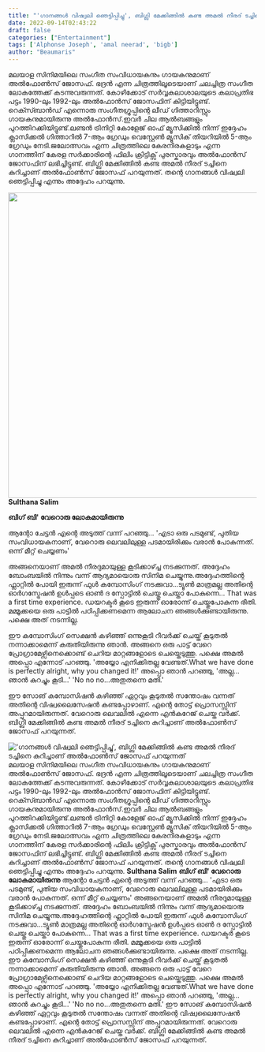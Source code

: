 ```yaml
---
title: "'ഗാനങ്ങൾ വിഷ്വലി ഞെട്ടിപ്പിച്ചു', ബിഗ്ബി മേക്കിങ്ങിൽ കണ്ട അമൽ നീരദ് ടച്ചിനെ കുറിച്ചാണ് അൽഫോൺസ് ജോസഫ് പറയുന്നത്"
date: 2022-09-14T02:43:22
draft: false
categories: ["Entertainment"]
tags: ['Alphonse Joseph', 'amal neerad', 'bigb']
author: "Beaumaris"
---
```


മലയാള സിനിമയിലെ സംഗീത സംവിധായകനും ഗായകനുമാണ് അല്‍ഫോണ്‍സ് ജോസഫ്. ഭദ്രന്‍ എന്ന ചിത്രത്തിലൂടെയാണ് ചലച്ചിത്ര സംഗീത ലോകത്തേക്ക് കടന്നുവരുന്നത്. കോഴിക്കോട് സർവ്വകലാശാലയുടെ കലാപ്രതിഭ പട്ടം 1990-ലും 1992-ലും അൽഫോൻസ് ജോസഫിന് കിട്ടിയിട്ടുണ്ട്. റെക്സ്ബാൻഡ് എന്നൊരു സംഗീതഗ്രൂപ്പിന്റെ ലീഡ് ഗിത്താറിസ്റ്റും ഗായകനുമായിരുന്നു അൽഫോൻസ്.ഇവർ ചില ആൽബങ്ങളും പുറത്തിറക്കിയിട്ടുണ്ട്.ലണ്ടൻ ട്രിനിറ്റി കോളേജ് ഓഫ് മ്യൂസിക്കിൽ നിന്ന് ഇദ്ദേഹം ക്ലാസിക്കൽ ഗിത്താറിൽ 7-ആം ഗ്രേഡും വെസ്റ്റേൺ മ്യൂസിക് തിയറിയിൽ 5-ആം ഗ്രേഡും നേടി.ജലോത്സവം എന്ന ചിത്രത്തിലെ കേരനിരകളാടും എന്ന ഗാനത്തിന് കേരള സർക്കാരിന്റെ ഫിലിം ക്രിട്ടിക്സ് പുരസ്കാരവും അൽഫോൻസ് ജോസഫിന് ലഭിച്ചിട്ടുണ്ട്. ബിഗ്ബി മേക്കിങ്ങിൽ കണ്ട അമൽ നീരദ് ടച്ചിനെ കുറിച്ചാണ് അൽഫോൺസ് ജോസഫ് പറയുന്നത്. തന്റെ ഗാനങ്ങൾ വിഷ്വലി ഞെട്ടിപ്പിച്ചു എന്നും അദ്ദേഹം പറയുന്നു.

<strong><img class="wp-image-350639 aligncenter" src="https://cdn.boolokam.com/articles/2022/09/eg-1ge-1-1.jpg" alt="" width="922" height="619" />Sulthana Salim</strong>

<strong>ബിഗ് ബി' വേറൊരു ലോകമായിരുന്നു</strong>

ആന്റോ ചേട്ടൻ എന്റെ അടുത്ത് വന്ന് പറഞ്ഞു...
'എടാ ഒരു പടമുണ്ട്, പുതിയ സംവിധായകനാണ്, വേറൊരു ലെവലിലുള്ള പടമായിരിക്കും വരാൻ പോകുന്നത്. ഒന്ന് മീറ്റ് ചെയ്യണം'

അങ്ങനെയാണ് അമൽ നീരദുമായുള്ള കൂടിക്കാഴ്ച്ച നടക്കുന്നത്. അദ്ദേഹം ബോംബയിൽ നിന്നും വന്ന് ആദ്യമായൊരു സിനിമ ചെയ്യുന്നു.അദ്ദേഹത്തിന്റെ ഫ്ലാറ്റിൽ പോയി ഇരുന്ന് ഫുൾ കമ്പോസിംഗ് നടക്കുവാ...ട്യൂൺ മാത്രമല്ല അതിന്റെ ഓർഗസ്ട്രേഷൻ ഉൾപ്പടെ ഓൺ ദ സ്പോട്ടിൽ ചെയ്തു ചെയ്താ പോകുന്നെ... That was a first time experience. ഡയറക്ടർ കൂടെ ഇരുന്ന് ഓരോന്ന് ചെയ്തുപോകുന്ന രീതി. മമ്മൂക്കയെ ഒരു പാട്ടിൽ പഠിപ്പിക്കണമെന്ന ആലോചന ഞങ്ങൾക്കുണ്ടായിരുന്നു. പക്ഷെ അത് നടന്നില്ല.

ഈ കമ്പോസിംഗ് സെക്ഷൻ കഴിഞ്ഞ് ഒന്നുകൂടി റീവർക്ക് ചെയ്ത് കൂടുതൽ നന്നാക്കാമെന്ന് കരുതിയിരുന്നു ഞാൻ. അങ്ങനെ ഒരു പാട്ട് വേറെ പ്രോഗ്രാമേഴ്സിനെക്കൊണ്ട് ചെറിയ മാറ്റങ്ങളോടെ ചെയ്തെടുത്തു.
പക്ഷെ അമൽ അപ്പൊ എന്നോട് പറഞ്ഞു. 'അയ്യോ എനിക്കിതല്ല വേണ്ടത്.What we have done is perfectly alright, why you changed it!'
അപ്പൊ ഞാൻ പറഞ്ഞു,
'അല്ല... ഞാൻ കുറച്ചും കൂടി...'
'No no no...അതുതന്നെ മതി.'

ഈ സോങ് കമ്പോസിഷൻ കഴിഞ്ഞ് ഏറ്റവും കൂടുതൽ സന്തോഷം വന്നത് അതിന്റെ വിഷ്വലൈസേഷൻ കണ്ടപ്പോഴാണ്. എന്റെ തോട്ട് പ്രൊസസ്സിന് അപ്പുറമായിരുന്നത്. വേറൊരു ലെവലിൽ എന്നെ എൻകറേജ് ചെയ്ത വർക്ക്. ബിഗ്ബി മേക്കിങ്ങിൽ കണ്ട അമൽ നീരദ് ടച്ചിനെ കുറിച്ചാണ് അൽഫോൺസ് ജോസഫ് പറയുന്നത്.


!['ഗാനങ്ങൾ വിഷ്വലി ഞെട്ടിപ്പിച്ചു', ബിഗ്ബി മേക്കിങ്ങിൽ കണ്ട അമൽ നീരദ് ടച്ചിനെ കുറിച്ചാണ് അൽഫോൺസ് ജോസഫ് പറയുന്നത്](https://cdn.boolokam.com/articles/2022/09/eg-1ge-1-1.jpg)മലയാള സിനിമയിലെ സംഗീത സംവിധായകനും ഗായകനുമാണ് അല്‍ഫോണ്‍സ് ജോസഫ്. ഭദ്രന്‍ എന്ന ചിത്രത്തിലൂടെയാണ് ചലച്ചിത്ര സംഗീത ലോകത്തേക്ക് കടന്നുവരുന്നത്. കോഴിക്കോട് സർവ്വകലാശാലയുടെ കലാപ്രതിഭ പട്ടം 1990-ലും 1992-ലും അൽഫോൻസ് ജോസഫിന് കിട്ടിയിട്ടുണ്ട്. റെക്സ്ബാൻഡ് എന്നൊരു സംഗീതഗ്രൂപ്പിന്റെ ലീഡ് ഗിത്താറിസ്റ്റും ഗായകനുമായിരുന്നു അൽഫോൻസ്.ഇവർ ചില ആൽബങ്ങളും പുറത്തിറക്കിയിട്ടുണ്ട്.ലണ്ടൻ ട്രിനിറ്റി കോളേജ് ഓഫ് മ്യൂസിക്കിൽ നിന്ന് ഇദ്ദേഹം ക്ലാസിക്കൽ ഗിത്താറിൽ 7-ആം ഗ്രേഡും വെസ്റ്റേൺ മ്യൂസിക് തിയറിയിൽ 5-ആം ഗ്രേഡും നേടി.ജലോത്സവം എന്ന ചിത്രത്തിലെ കേരനിരകളാടും എന്ന ഗാനത്തിന് കേരള സർക്കാരിന്റെ ഫിലിം ക്രിട്ടിക്സ് പുരസ്കാരവും അൽഫോൻസ് ജോസഫിന് ലഭിച്ചിട്ടുണ്ട്. ബിഗ്ബി മേക്കിങ്ങിൽ കണ്ട അമൽ നീരദ് ടച്ചിനെ കുറിച്ചാണ് അൽഫോൺസ് ജോസഫ് പറയുന്നത്. തന്റെ ഗാനങ്ങൾ വിഷ്വലി ഞെട്ടിപ്പിച്ചു എന്നും അദ്ദേഹം പറയുന്നു. **Sulthana Salim** **ബിഗ് ബി' വേറൊരു ലോകമായിരുന്നു** ആന്റോ ചേട്ടൻ എന്റെ അടുത്ത് വന്ന് പറഞ്ഞു... 'എടാ ഒരു പടമുണ്ട്, പുതിയ സംവിധായകനാണ്, വേറൊരു ലെവലിലുള്ള പടമായിരിക്കും വരാൻ പോകുന്നത്. ഒന്ന് മീറ്റ് ചെയ്യണം' അങ്ങനെയാണ് അമൽ നീരദുമായുള്ള കൂടിക്കാഴ്ച്ച നടക്കുന്നത്. അദ്ദേഹം ബോംബയിൽ നിന്നും വന്ന് ആദ്യമായൊരു സിനിമ ചെയ്യുന്നു.അദ്ദേഹത്തിന്റെ ഫ്ലാറ്റിൽ പോയി ഇരുന്ന് ഫുൾ കമ്പോസിംഗ് നടക്കുവാ...ട്യൂൺ മാത്രമല്ല അതിന്റെ ഓർഗസ്ട്രേഷൻ ഉൾപ്പടെ ഓൺ ദ സ്പോട്ടിൽ ചെയ്തു ചെയ്താ പോകുന്നെ... That was a first time experience. ഡയറക്ടർ കൂടെ ഇരുന്ന് ഓരോന്ന് ചെയ്തുപോകുന്ന രീതി. മമ്മൂക്കയെ ഒരു പാട്ടിൽ പഠിപ്പിക്കണമെന്ന ആലോചന ഞങ്ങൾക്കുണ്ടായിരുന്നു. പക്ഷെ അത് നടന്നില്ല. ഈ കമ്പോസിംഗ് സെക്ഷൻ കഴിഞ്ഞ് ഒന്നുകൂടി റീവർക്ക് ചെയ്ത് കൂടുതൽ നന്നാക്കാമെന്ന് കരുതിയിരുന്നു ഞാൻ. അങ്ങനെ ഒരു പാട്ട് വേറെ പ്രോഗ്രാമേഴ്സിനെക്കൊണ്ട് ചെറിയ മാറ്റങ്ങളോടെ ചെയ്തെടുത്തു. പക്ഷെ അമൽ അപ്പൊ എന്നോട് പറഞ്ഞു. 'അയ്യോ എനിക്കിതല്ല വേണ്ടത്.What we have done is perfectly alright, why you changed it!' അപ്പൊ ഞാൻ പറഞ്ഞു, 'അല്ല... ഞാൻ കുറച്ചും കൂടി...' 'No no no...അതുതന്നെ മതി.' ഈ സോങ് കമ്പോസിഷൻ കഴിഞ്ഞ് ഏറ്റവും കൂടുതൽ സന്തോഷം വന്നത് അതിന്റെ വിഷ്വലൈസേഷൻ കണ്ടപ്പോഴാണ്. എന്റെ തോട്ട് പ്രൊസസ്സിന് അപ്പുറമായിരുന്നത്. വേറൊരു ലെവലിൽ എന്നെ എൻകറേജ് ചെയ്ത വർക്ക്. ബിഗ്ബി മേക്കിങ്ങിൽ കണ്ട അമൽ നീരദ് ടച്ചിനെ കുറിച്ചാണ് അൽഫോൺസ് ജോസഫ് പറയുന്നത്.
